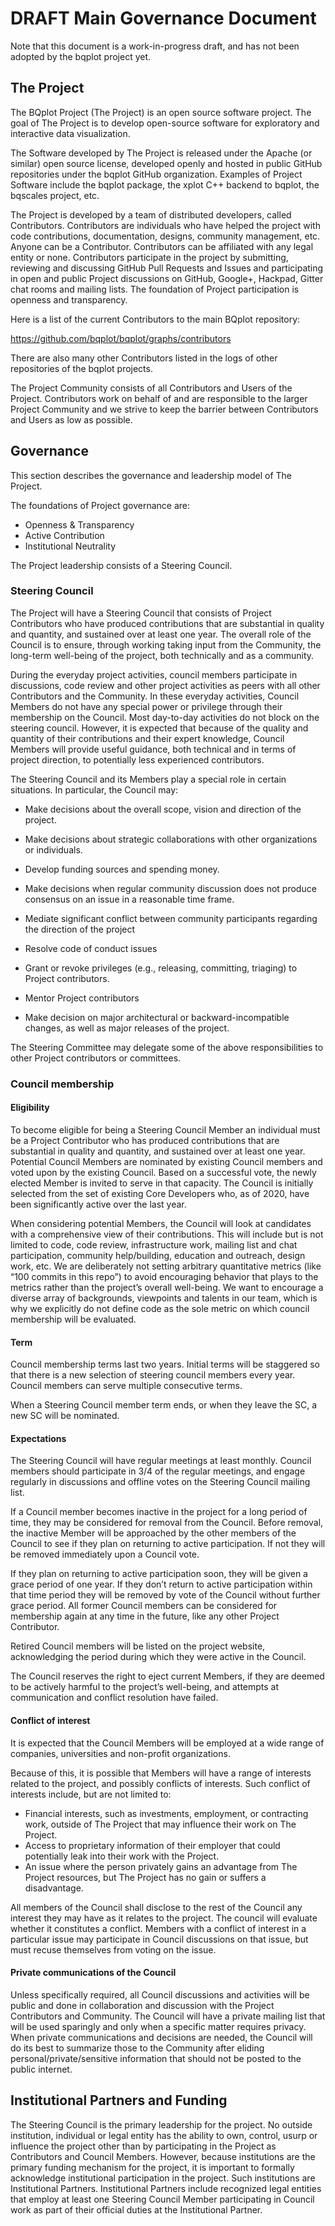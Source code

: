 
# DRAFT Main Governance Document

Note that this document is a work-in-progress draft, and has not been adopted by the bqplot project yet. 

## The Project

The BQplot Project (The Project) is an open source software project. The goal of The Project is to develop open-source software for exploratory and interactive data visualization.

The Software developed by The Project is released under the Apache (or similar) open source license, developed openly and hosted in public GitHub repositories under the bqplot GitHub organization. Examples of Project Software include the bqplot package, the xplot C++ backend to bqplot, the bqscales project, etc.

The Project is developed by a team of distributed developers, called Contributors. Contributors are individuals who have helped the project with code contributions, documentation, designs, community management, etc. Anyone can be a Contributor. Contributors can be affiliated with any legal entity or none. Contributors participate in the project by submitting, reviewing and discussing GitHub Pull Requests and Issues and participating in open and public Project discussions on GitHub, Google+, Hackpad, Gitter chat rooms and mailing lists. The foundation of Project participation is openness and transparency.

Here is a list of the current Contributors to the main BQplot repository:

https://github.com/bqplot/bqplot/graphs/contributors

There are also many other Contributors listed in the logs of other repositories of the bqplot projects.

The Project Community consists of all Contributors and Users of the Project. Contributors work on behalf of and are responsible to the larger Project Community and we strive to keep the barrier between Contributors and Users as low as possible.

## Governance

This section describes the governance and leadership model of The Project.

The foundations of Project governance are:

- Openness & Transparency
- Active Contribution
- Institutional Neutrality

The Project leadership consists of a Steering Council.

### Steering Council


The Project will have a Steering Council that consists of Project Contributors who have produced contributions that are substantial in quality and quantity, and sustained over at least one year. The overall role of the Council is to ensure, through working taking input from the Community, the long-term well-being of the project, both technically and as a community.

During the everyday project activities, council members participate in discussions, code review and other project activities as peers with all other Contributors and the Community. In these everyday activities, Council Members do not have any special power or privilege through their membership on the Council. Most day-to-day activities do not block on the steering council. However, it is expected that because of the quality and quantity of their contributions and their expert knowledge, Council Members will provide useful guidance, both technical and in terms of project direction, to potentially less experienced contributors.

The Steering Council and its Members play a special role in certain situations. In particular, the Council may:

- Make decisions about the overall scope, vision and direction of the project.
- Make decisions about strategic collaborations with other organizations or individuals.
- Develop funding sources and spending money.

- Make decisions when regular community discussion does not produce consensus on an issue in a reasonable time frame.
- Mediate significant conflict between community participants regarding the direction of the project
- Resolve code of conduct issues
- Grant or revoke privileges (e.g., releasing, committing, triaging) to Project contributors.
- Mentor Project contributors

- Make decision on major architectural or backward-incompatible changes, as well as major releases of the project.

The Steering Committee may delegate some of the above responsibilities to other Project contributors or committees.

### Council membership

#### Eligibility

To become eligible for being a Steering Council Member an individual must be a Project Contributor who has produced contributions that are substantial in quality and quantity, and sustained over at least one year. Potential Council Members are nominated by existing Council members and voted upon by the existing Council. Based on a successful vote, the newly elected Member is invited to serve in that capacity. The Council is initially selected from the set of existing Core Developers who, as of 2020, have been significantly active over the last year.

When considering potential Members, the Council will look at candidates with a comprehensive view of their contributions. This will include but is not limited to code, code review, infrastructure work, mailing list and chat participation, community help/building, education and outreach, design work, etc. We are deliberately not setting arbitrary quantitative metrics (like “100 commits in this repo”) to avoid encouraging behavior that plays to the metrics rather than the project’s overall well-being. We want to encourage a diverse array of backgrounds, viewpoints and talents in our team, which is why we explicitly do not define code as the sole metric on which council membership will be evaluated.

#### Term

Council membership terms last two years. Initial terms will be staggered so that there is a new selection of steering council members every year. Council members can serve multiple consecutive terms.

When a Steering Council member term ends, or when they leave the SC, a new SC will be nominated.

#### Expectations

The Steering Council will have regular meetings at least monthly. Council members should participate in 3/4 of the regular meetings, and engage regularly in discussions and offline votes on the Steering Council mailing list.

If a Council member becomes inactive in the project for a long period of time, they may be considered for removal from the Council. Before removal, the inactive Member will be approached by the other members of the Council to see if they plan on returning to active participation. If not they will be removed immediately upon a Council
vote.

If they plan on returning to active participation soon, they will be given a grace period of one year. If they don’t return to active participation within that time period they will be removed by vote of the Council without further grace period. All former Council members can be considered for membership again at any time in the future, like any other Project Contributor.

Retired Council members will be listed on the project website, acknowledging the period during which they were active in the Council.

The Council reserves the right to eject current Members, if they are deemed to be actively harmful to the project’s well-being, and
attempts at communication and conflict resolution have failed.

#### Conflict of interest

It is expected that the Council Members will be employed at a wide range of companies, universities and non-profit organizations. 

Because of this, it is possible that Members will have a range of interests related to the project, and possibly conflicts of interests. Such conflict of interests include, but are not limited to:

- Financial interests, such as investments, employment, or contracting work, outside of The Project that may influence their work on The Project.
- Access to proprietary information of their employer that could potentially leak into their work with the Project.
- An issue where the person privately gains an advantage from The Project resources, but The Project has no gain or suffers a disadvantage.

All members of the Council shall disclose to the rest of the Council any interest they may have as it relates to the project. The council will evaluate whether it constitutes a conflict. Members with a conflict of interest in a particular issue may participate in Council discussions on that issue, but must recuse themselves from voting on the issue.

#### Private communications of the Council

Unless specifically required, all Council discussions and activities will be public and done in collaboration and discussion with the Project Contributors and Community. The Council will have a private mailing list that will be used sparingly and only when a specific matter requires privacy. When private communications and decisions are needed, the Council will do its best to summarize those to the Community after eliding personal/private/sensitive information that should not be posted to the public internet.

## Institutional Partners and Funding

The Steering Council is the primary leadership for the project. No outside institution, individual or legal entity has the ability to own, control, usurp or influence the project other than by participating in the Project as Contributors and Council Members. However, because institutions are the primary funding mechanism for the project, it is important to formally acknowledge institutional participation in the project. Such institutions are Institutional Partners. Institutional Partners include recognized legal entities that employ at least one Steering Council Member participating in Council work as part of their official duties at the Institutional Partner.

